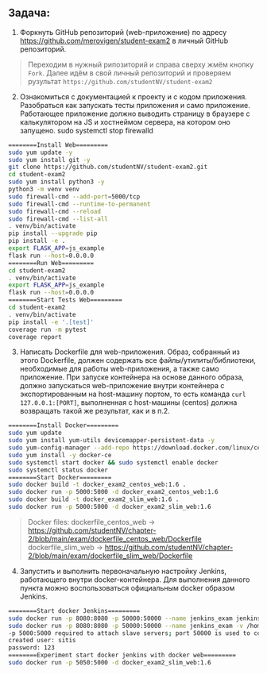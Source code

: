 ## Задача:
1.	Форкнуть GitHub репозиторий (web-приложение) по адресу https://github.com/merovigen/student-exam2 в личный GitHub репозиторий.
> Переходим в нужный рипозиторий и справа сверху жмём кнопку `Fork`. Далее идём в свой личный репозиторий и проверяем рузультат `https://github.com/studentNV/student-exam2`
2.	Ознакомиться с документацией к проекту и с кодом приложения. Разобраться как запускать тесты приложения и само приложение. Работающее приложение должно выводить страницу в браузере с калькулятором на JS и хостнеймом сервера, на котором оно запущено.
sudo systemctl stop firewalld
```bash
========Install Web=========
sudo yum update -y	
sudo yum install git -y	
git clone https://github.com/studentNV/student-exam2.git
cd student-exam2		
sudo yum install python3 -y	
python3 -m venv venv	
sudo firewall-cmd --add-port=5000/tcp	
sudo firewall-cmd --runtime-to-permanent	
sudo firewall-cmd --reload	
sudo firewall-cmd --list-all	
. venv/bin/activate	
pip install --upgrade pip		
pip install -e .	
export FLASK_APP=js_example	
flask run --host=0.0.0.0
========Run Web=========
cd student-exam2
. venv/bin/activate
export FLASK_APP=js_example
flask run --host=0.0.0.0
========Start Tests Web=========
cd student-exam2
. venv/bin/activate
pip install -e '.[test]'
coverage run -m pytest
coverage report
```
3.	Написать Dockerfile для web-приложения. Образ, собранный из этого Dockerfile, должен содержать все файлы/утилиты/библиотеки, необходимые для работы web-приложения, а также само приложение. При запуске контейнера на основе данного образа, должно запускаться web-приложение внутри контейнера с экспортированным на host-машину портом, то есть команда `curl 127.0.0.1:[PORT]`, выполненная с host-машины (centos) должна возвращать такой же результат, как и в п.2.
```bash
========Install Docker=========
sudo yum update
sudo yum install yum-utils devicemapper-persistent-data -y
sudo yum-config-manager --add-repo https://download.docker.com/linux/centos/docker-ce.repo
sudo yum install -y docker-ce
sudo systemctl start docker && sudo systemctl enable docker
sudo systemctl status docker
========Start Docker=========
sudo docker build -t docker_exam2_centos_web:1.6 .
sudo docker run -p 5000:5000 -d docker_exam2_centos_web:1.6
sudo docker build -t docker_exam2_slim_web:1.6 .
sudo docker run -p 5000:5000 -d docker_exam2_slim_web:1.6
```
> Docker files:	
> dockerfile_centos_web -> https://github.com/studentNV/chapter-2/blob/main/exam/dockerfile_centos_web/Dockerfile
> dockerfile_slim_web -> https://github.com/studentNV/chapter-2/blob/main/exam/dockerfile_slim_web/Dockerfile
4.	Запустить и выполнить первоначальную настройку Jenkins, работающего внутри docker-контейнера. Для выполнения данного пункта можно воспользоваться официальным docker образом Jenkins.
```bash
========Start docker Jenkins=========
sudo docker run -p 8080:8080 -p 50000:50000 --name jenkins_exam jenkins/jenkins:latest
sudo docker run -p 8080:8080 -p 50000:50000 --name jenkins_exam -v /home/sit/docker_jenkins:/var/jenkins_home jenkins/jenkins:latest
-p 5000:5000 required to attach slave servers; port 50000 is used to communicate between master and slaves
created user: sitis
password: 123
========Experiment start docker jenkins with docker web=========
sudo docker run -p 5050:5000 -d docker_exam2_slim_web:1.6
```
